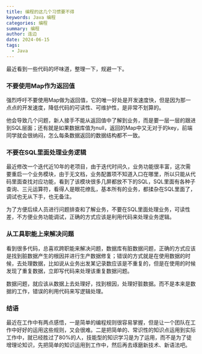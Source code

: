 ```yaml
---
title: 编程的这几个习惯要不得
keywords: Java 编程
categories: 编程
summary: 编程
author: 连边
date: 2024-06-15
tags:
  - Java
---
```




最近看到一些代码的坏味道，整理一下，规避一下。



### 不要使用Map作为返回值

强烈呼吁不要使用Map做为返回值，它的唯一好处是开发速度快，但是因为那一点点的开发速度，降低代码的可读性、可维护性，是非常不划算的。

他会导致几个问题，新人接手不能从返回值中了解到业务，而是要一层一层的跟进到SQL层面；还有就是如果数据库值为null，返回的Map中又无对于的key，前端同学就会很纳闷，怎么每条数据返回的数据结构都不一致。



### 不要在SQL里面处理业务逻辑

最近修改一个迭代近10年的老项目，由于迭代时间久，业务功能很丰富，这次需要重启一个业务模块，由于无文档，业务配置项不知道入口在哪里，所以只能从代码里面查找对应功能，看到了该模块很多几屏都放不下的SQL，SQL里面有各种子查询、三元运算符，看得人是眼花缭乱，基本所有的业务，都揉杂在SQL里面了，调试也无从下手，也无备注。

为了方便后续人员进行问题排查和了解业务，不要在SQL里面处理业务，可读性差，不方便业务功能调试，正确的方式应该是利用代码来处理业务逻辑。



### 从工具职能上来解决问题

看到很多代码，总喜欢跨职能来解决问题，数据库有脏数据问题，正确的方式应该是找到脏数据产生的根因并进行生产数据修复；错误的方式就是在使用数据的时候，去处理数据，比如说从业务出发某记录数应该是不重复的，但是在使用的时候发现了重复数据，立即写代码来处理该重复数据问题。

数据问题，就应该从数据上去处理好，找到根因，处理好脏数据。而不是本来是数据的工作，错误的利用代码来写逻辑处理。



### 结语

最近在工作中有两点感悟，一是简单的编程规则很容易掌握，但是让一个团队在工作中好好的运用这些规则，又会很难。二是把简单的、常识性的知识点运用到实际工作中，就已经胜过了80%的人，技能型的知识学习是为了运用，而不是为了徒增理论知识，先把简单的知识运用到工作中，然后再去琢磨新技术、新语法吧。